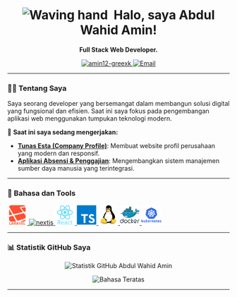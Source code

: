 <h1 align="center">
  <img src="https://media.giphy.com/media/hvRJCLFzcasrR4ia7z/giphy.gif" width="28px" alt="Waving hand">
  &nbsp;Halo, saya Abdul Wahid Amin!
</h1>

<p align="center">
  <strong>Full Stack Web Developer.</strong>
</p>

<p align="center">
  <a href="https://github.com/Amin12-greexk">
    <img src="https://komarev.com/ghpvc/?username=Amin12-greexk&label=Profile%20Views&color=c70000&style=flat-square" alt="amin12-greexk" />
  </a>
  <a href="mailto:abdulwahidammin@gmail.com">
    <img src="https://img.shields.io/badge/Email-D14836?style=flat-square&logo=gmail&logoColor=white" alt="Email" />
  </a>
</p>

---

### 👨‍💻 Tentang Saya

Saya seorang developer yang bersemangat dalam membangun solusi digital yang fungsional dan efisien. Saat ini saya fokus pada pengembangan aplikasi web menggunakan tumpukan teknologi modern.

🔭 **Saat ini saya sedang mengerjakan:**
- **[Tunas Esta (Company Profile)](https://github.com/Amin12-greexk/tunas-esta)**: Membuat website profil perusahaan yang modern dan responsif.
- **[Aplikasi Absensi & Penggajian](https://github.com/Amin12-greexk/Aplikasi-absen)**: Mengembangkan sistem manajemen sumber daya manusia yang terintegrasi.

---

### 🚀 Bahasa dan Tools

<p align="left"> 
    <a href="https://laravel.com/" target="_blank" rel="noreferrer"> <img src="https://raw.githubusercontent.com/devicons/devicon/master/icons/laravel/laravel-plain-wordmark.svg" alt="laravel" width="45" height="45"/> </a> 
    <a href="https://nextjs.org/" target="_blank" rel="noreferrer"> <img src="https://cdn.worldvectorlogo.com/logos/nextjs-2.svg" alt="nextjs" width="45" height="45"/> </a> 
    <a href="https://reactjs.org/" target="_blank" rel="noreferrer"> <img src="https://raw.githubusercontent.com/devicons/devicon/master/icons/react/react-original-wordmark.svg" alt="react" width="45" height="45"/> </a> 
    <a href="https://www.typescriptlang.org/" target="_blank" rel="noreferrer"> <img src="https://raw.githubusercontent.com/devicons/devicon/master/icons/typescript/typescript-original.svg" alt="typescript" width="45" height="45"/> </a>
    <a href="https://www.linux.org/" target="_blank" rel="noreferrer"> <img src="https://raw.githubusercontent.com/devicons/devicon/master/icons/linux/linux-original.svg" alt="linux" width="45" height="45"/> </a> 
    <a href="https://www.docker.com/" target="_blank" rel="noreferrer"> <img src="https://raw.githubusercontent.com/devicons/devicon/master/icons/docker/docker-original-wordmark.svg" alt="docker" width="45" height="45"/> </a> 
    <a href="https://kubernetes.io" target="_blank" rel="noreferrer"> <img src="https://raw.githubusercontent.com/devicons/devicon/master/icons/kubernetes/kubernetes-plain-wordmark.svg" alt="kubernetes" width="45" height="45"/> </a> 
</p>

---

### 📊 Statistik GitHub Saya

<p align="center">
  <img 
    src="https://github-readme-stats.vercel.app/api?username=Amin12-greexk&show_icons=true&theme=radical&border_color=ff0000&rank_icon=github" 
    alt="Statistik GitHub Abdul Wahid Amin" 
    style="max-width: 100%;"
  />
</p>
<p align="center">
  <img 
    src="https://github-readme-stats.vercel.app/api/top-langs/?username=Amin12-greexk&layout=compact&theme=radical&border_color=ff0000" 
    alt="Bahasa Teratas" 
    style="max-width: 100%;"
  />
</p>

---
